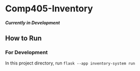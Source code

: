 # Comp405-Inventory

#### *Currently in Development*

## How to Run
### For Development
In this project directory, run `flask --app inventory-system run`
